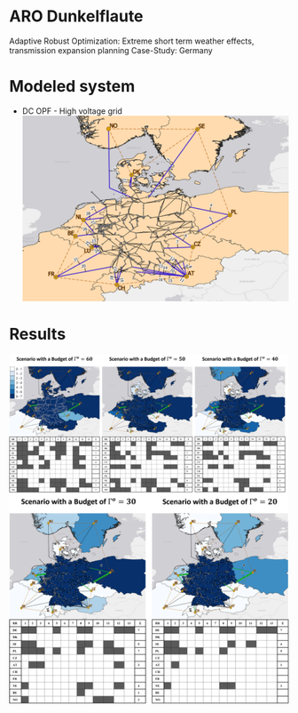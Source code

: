 # ARO Dunkelflaute
Adaptive Robust Optimization:  Extreme short term weather effects, transmission expansion planning
Case-Study: Germany

# Modeled system
- DC OPF - High voltage grid
![](https://github.com/bernemax/ARO-Dunkelflaute/blob/main/Pictures%20and%20Results/ARO_DF_Grid.png)

# Results

![](https://github.com/bernemax/ARO-Dunkelflaute/blob/main/Pictures%20and%20Results/Results_DF_60-40.png)
![](https://github.com/bernemax/ARO-Dunkelflaute/blob/main/Pictures%20and%20Results/Results_DF_30-20.png)
